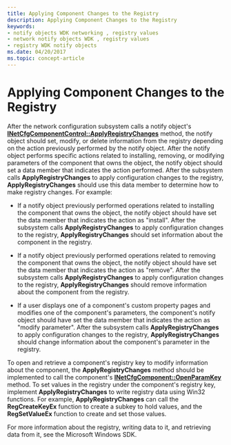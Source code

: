 ```yaml
---
title: Applying Component Changes to the Registry
description: Applying Component Changes to the Registry
keywords:
- notify objects WDK networking , registry values
- network notify objects WDK , registry values
- registry WDK notify objects
ms.date: 04/20/2017
ms.topic: concept-article
---
```


# Applying Component Changes to the Registry





After the network configuration subsystem calls a notify object's [**INetCfgComponentControl::ApplyRegistryChanges**](/previous-versions/windows/hardware/network/ff547727(v=vs.85)) method, the notify object should set, modify, or delete information from the registry depending on the action previously performed by the notify object. After the notify object performs specific actions related to installing, removing, or modifying parameters of the component that owns the object, the notify object should set a data member that indicates the action performed. After the subsystem calls **ApplyRegistryChanges** to apply configuration changes to the registry, **ApplyRegistryChanges** should use this data member to determine how to make registry changes. For example:

-   If a notify object previously performed operations related to installing the component that owns the object, the notify object should have set the data member that indicates the action as "install". After the subsystem calls **ApplyRegistryChanges** to apply configuration changes to the registry, **ApplyRegistryChanges** should set information about the component in the registry.

-   If a notify object previously performed operations related to removing the component that owns the object, the notify object should have set the data member that indicates the action as "remove". After the subsystem calls **ApplyRegistryChanges** to apply configuration changes to the registry, **ApplyRegistryChanges** should remove information about the component from the registry.

-   If a user displays one of a component's custom property pages and modifies one of the component's parameters, the component's notify object should have set the data member that indicates the action as "modify parameter". After the subsystem calls **ApplyRegistryChanges** to apply configuration changes to the registry, **ApplyRegistryChanges** should change information about the component's parameter in the registry.

To open and retrieve a component's registry key to modify information about the component, the **ApplyRegistryChanges** method should be implemented to call the component's [**INetCfgComponent::OpenParamKey**](/previous-versions/windows/hardware/network/ff547890(v=vs.85)) method. To set values in the registry under the component's registry key, implement **ApplyRegistryChanges** to write registry data using Win32 functions. For example, **ApplyRegistryChanges** can call the **RegCreateKeyEx** function to create a subkey to hold values, and the **RegSetValueEx** function to create and set those values.

For more information about the registry, writing data to it, and retrieving data from it, see the Microsoft Windows SDK.

 

